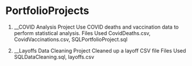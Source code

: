 # PortfolioProjects
1. __COVID Analysis Project
Use COVID deaths and vaccination data to perform statistical analysis.
Files Used
CovidDeaths.csv,
CovidVaccinations.csv,
SQLPortfolioProject.sql

2. __Layoffs Data Cleaning Project
Cleaned up a layoff CSV file
Files Used
SQLDataCleaning.sql,
layoffs.csv
